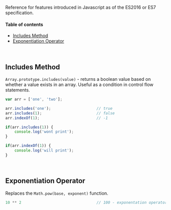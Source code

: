 Reference for features introduced in Javascript as of the ES2016 or ES7 specification.

#### Table of contents

* [Includes Method](#includes-method)
* [Exponentiation Operator](#exponentiation-operator)

&nbsp;
## Includes Method

`Array.prototype.includes(value)` - returns a boolean value based on whether a value exists in an array. Useful as a condition in control flow statements.

``` javascript
var arr = ['one', 'two'];

arr.includes('one');                    // true
arr.includes(1);                        // false
arr.indexOf(1);                         // -1

if(arr.includes(1)) {
    console.log('wont print');    
}

if(arr.indexOf(1)) {
    console.log('will print');    
}
```

&nbsp;
## Exponentiation Operator
Replaces the `Math.pow(base, exponent)` function.
``` javascript
10 ** 2                                 // 100 - exponentation operator
```